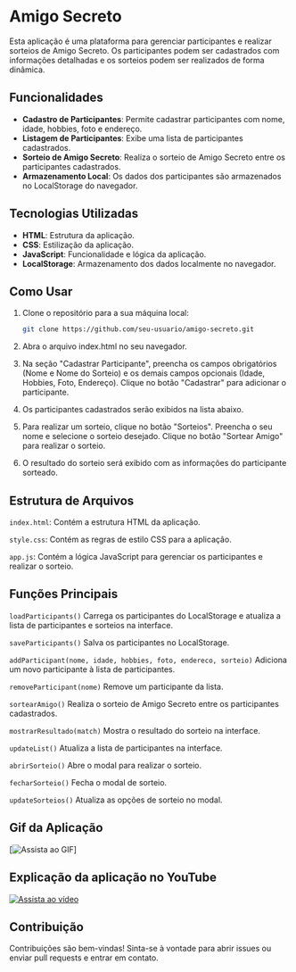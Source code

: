 # Amigo Secreto

Esta aplicação é uma plataforma para gerenciar participantes e realizar sorteios de Amigo Secreto. Os participantes podem ser cadastrados com informações detalhadas e os sorteios podem ser realizados de forma dinâmica.

## Funcionalidades

- **Cadastro de Participantes**: Permite cadastrar participantes com nome, idade, hobbies, foto e endereço.
- **Listagem de Participantes**: Exibe uma lista de participantes cadastrados.
- **Sorteio de Amigo Secreto**: Realiza o sorteio de Amigo Secreto entre os participantes cadastrados.
- **Armazenamento Local**: Os dados dos participantes são armazenados no LocalStorage do navegador.

## Tecnologias Utilizadas

- **HTML**: Estrutura da aplicação.
- **CSS**: Estilização da aplicação.
- **JavaScript**: Funcionalidade e lógica da aplicação.
- **LocalStorage**: Armazenamento dos dados localmente no navegador.

## Como Usar

1. Clone o repositório para a sua máquina local:

   ```bash
   git clone https://github.com/seu-usuario/amigo-secreto.git
    ```
2. Abra o arquivo index.html no seu navegador.

3. Na seção "Cadastrar Participante", preencha os campos obrigatórios (Nome e Nome do Sorteio) e os demais campos opcionais (Idade, Hobbies, Foto, Endereço). Clique no botão "Cadastrar" para adicionar o participante.

4. Os participantes cadastrados serão exibidos na lista abaixo.

5. Para realizar um sorteio, clique no botão "Sorteios". Preencha o seu nome e selecione o sorteio desejado. Clique no botão "Sortear Amigo" para realizar o sorteio.

6. O resultado do sorteio será exibido com as informações do participante sorteado.

## Estrutura de Arquivos
`index.html`: Contém a estrutura HTML da aplicação.

`style.css`: Contém as regras de estilo CSS para a aplicação.

`app.js`: Contém a lógica JavaScript para gerenciar os participantes e realizar o sorteio.

## Funções Principais
`loadParticipants()`
Carrega os participantes do LocalStorage e atualiza a lista de participantes e sorteios na interface.

`saveParticipants()`
Salva os participantes no LocalStorage.

`addParticipant(nome, idade, hobbies, foto, endereco, sorteio)`
Adiciona um novo participante à lista de participantes.

`removeParticipant(nome)`
Remove um participante da lista.

`sortearAmigo()`
Realiza o sorteio de Amigo Secreto entre os participantes cadastrados.

`mostrarResultado(match)`
Mostra o resultado do sorteio na interface.

`updateList()`
Atualiza a lista de participantes na interface.

`abrirSorteio()`
Abre o modal para realizar o sorteio.

`fecharSorteio()`
Fecha o modal de sorteio.

`updateSorteios()`
Atualiza as opções de sorteio no modal.

## Gif da Aplicação
[![Assista ao GIF](/assets/gif/gif-do-app.gif)]

## Explicação da aplicação no YouTube

[![Assista ao vídeo](https://i9.ytimg.com/vi_webp/EeTtMjJniDI/mq2.webp?sqp=CKTG4bwG-oaymwEmCMACELQB8quKqQMa8AEB-AH-CYAC0AWKAgwIABABGCUgNih_MA8=&rs=AOn4CLCq-QLfqEiITkiW4RR29J7uuHttPg)](https://youtu.be/EeTtMjJniDI
)


## Contribuição
Contribuições são bem-vindas! Sinta-se à vontade para abrir issues ou enviar pull requests e entrar em contato.
